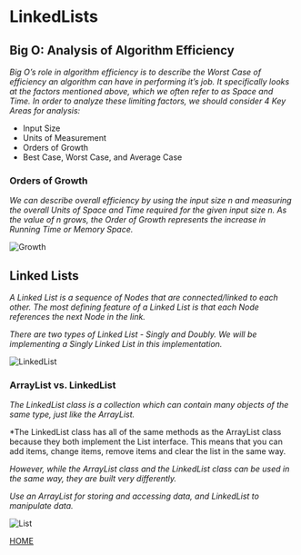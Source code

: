 # **LinkedLists**


## **Big O: Analysis of Algorithm Efficiency**

*Big O’s role in algorithm efficiency is to describe the Worst Case of efficiency an algorithm can have in performing it’s job. It specifically looks at the factors mentioned above, which we often refer to as Space and Time. In order to analyze these limiting factors, we should consider 4 Key Areas for analysis:*

* Input Size
* Units of Measurement
* Orders of Growth
* Best Case, Worst Case, and Average Case

### **Orders of Growth**

*We can describe overall efficiency by using the input size n and measuring the overall Units of Space and Time required for the given input size n. As the value of n grows, the Order of Growth represents the increase in Running Time or Memory Space.*

![Growth](https://codefellows.github.io/common_curriculum/data_structures_and_algorithms/Code_401/class-05/resources/images/OrdersOfGrowth.png)


## **Linked Lists**

*A Linked List is a sequence of Nodes that are connected/linked to each other. The most defining feature of a Linked List is that each Node references the next Node in the link.*

*There are two types of Linked List - Singly and Doubly. We will be implementing a Singly Linked List in this implementation.*

![LinkedList](https://codefellows.github.io/common_curriculum/data_structures_and_algorithms/Code_401/class-05/resources/images/LinkedList1.PNG)


### **ArrayList vs. LinkedList**

*The LinkedList class is a collection which can contain many objects of the same type, just like the ArrayList.*

*The LinkedList class has all of the same methods as the ArrayList class because they both implement the List interface. This means that you can add items, change items, remove items and clear the list in the same way.

*However, while the ArrayList class and the LinkedList class can be used in the same way, they are built very differently.*

*Use an ArrayList for storing and accessing data, and LinkedList to manipulate data.*

![List](https://media.geeksforgeeks.org/wp-content/uploads/20200624224531/List-ArrayList-in-Java-In-Depth-Study.png)



[HOME](https://malkhaleel88.github.io/reading-notes)